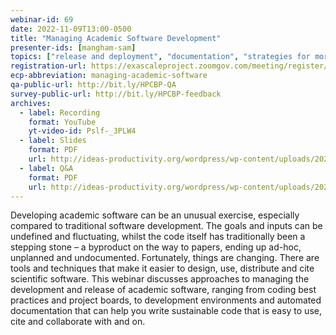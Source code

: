 ```yaml
---
webinar-id: 69
date: 2022-11-09T13:00-0500
title: "Managing Academic Software Development"
presenter-ids: [mangham-sam]
topics: ["release and deployment", "documentation", "strategies for more effective teams", "software sustainability", “online learning”]
registration-url: https://exascaleproject.zoomgov.com/meeting/register/vJIsc-mhqD4vGpzCRfOBvYc6PfjCzSC9uwM
ecp-abbreviation: managing-academic-software
qa-public-url: http://bit.ly/HPCBP-QA
survey-public-url: http://bit.ly/HPCBP-feedback
archives:
  - label: Recording
    format: YouTube
    yt-video-id: Pslf-_3PLW4
  - label: Slides
    format: PDF
    url: http://ideas-productivity.org/wordpress/wp-content/uploads/2022/11/hpcbp-069-managingacademicsoftware.pdf
  - label: Q&A
    format: PDF
    url: http://ideas-productivity.org/wordpress/wp-content/uploads/2022/11/hpcbp-069-managingacademicsoftware-qa.pdf
---
```

Developing academic software can be an unusual exercise, especially compared to traditional software development. The goals and inputs can be undefined and fluctuating, whilst the code itself has traditionally been a stepping stone – a byproduct on the way to papers, ending up ad-hoc, unplanned and undocumented. Fortunately, things are changing. There are tools and techniques that make it easier to design, use, distribute and cite scientific software. This webinar discusses approaches to managing the development and release of academic software, ranging from coding best practices and project boards, to development environments and automated documentation that can help you write sustainable code that is easy to use, cite and collaborate with and on.
